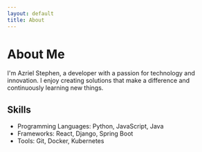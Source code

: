 ```yaml
---
layout: default
title: About
---
```


# About Me

I'm Azriel Stephen, a developer with a passion for technology and innovation. I enjoy creating solutions that make a difference and continuously learning new things.

## Skills

- Programming Languages: Python, JavaScript, Java
- Frameworks: React, Django, Spring Boot
- Tools: Git, Docker, Kubernetes

